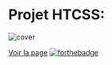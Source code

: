 # Projet HTCSS: 
![cover](https://i.imgur.com/ZE88j7z.jpg)


[Voir la page](https://sophianeglv.github.io/projetHTCSS/)
[![forthebadge](https://forthebadge.com/images/featured/featured-made-with-crayons.svg)](https://forthebadge.com)